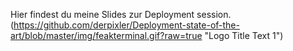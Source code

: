 Hier findest du meine Slides zur Deployment session.
(https://github.com/derpixler/Deployment-state-of-the-art/blob/master/img/feakterminal.gif?raw=true "Logo Title Text 1")
